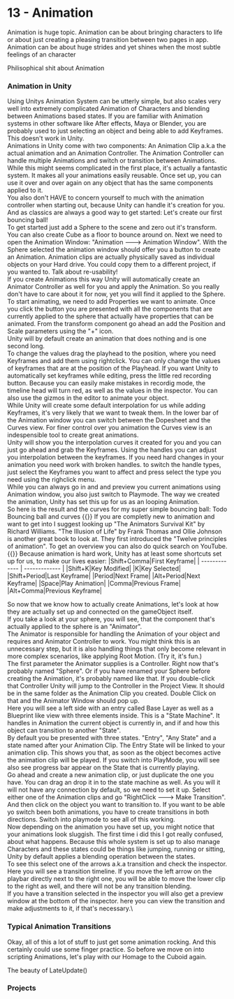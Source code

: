 # 13 - Animation
Animation is huge topic. Animation can be about bringing characters to life or about just creating a pleasing transition between two pages in app. Animation can be about huge strides and yet shines when the most subtle feelings of an character

Philisophical shit about Animation

### Animation in Unity
Using Unitys Animation System can be utterly simple, but also scales very well into extremely complicated Animation of Characters and blending between Animations based states. If you are familiar with Animation systems in other software like After effects, Maya or Blender, you are probably used to just selecting an object and being able to add Keyframes. This doesn't work in Unity.\
Animations in Unity come with two components: An Animation Clip a.k.a the actual animation and an Animation Controller. The Animation Controller can handle multiple Animations and switch or transition between Animations.\
While this might seems complicated in the first place, it's actually a fantastic system. It makes all your animations easily reusable. Once set up, you can use it over and over again on any object that has the same components applied to it.\
You also don't HAVE to concern yourself to much with the animation controller when starting out, because Unity can handle it's creation for you. And as classics are always a good way to get started: Let's create our first bouncing ball!\
To get started just add a Sphere to the scene and zero out it's transform. You can also create Cube as a floor to bounce around on. Next we need to open the Animation Window: "Animation ---> Animation Window". With the Sphere selected the animation window should offer you a button to create an Animation. Animation clips are actually physically saved as individual objects on your Hard drive. You could copy them to a different project, if you wanted to. Talk about re-usability!\
If you create Animations this way Unity will automatically create an Animator Controller as well for you and apply the Animation. So you really don't have to care about it for now, yet you will find it applied to the Sphere.\
To start animating, we need to add Properties we want to animate. Once you click the button you are presented with all the components that are currently applied to the sphere that actually have properties that can be animated. From the transform component go ahead an add the Position and Scale parameters using the "+" icon.\
Unity will by default create an animation that does nothing and is one second long.\
To change the values drag the playhead to the position, where you need Keyframes and add them using rightclick. You can only change the values of keyframes that are at the position of the Playhead. If you want Unity to automatically set keyframes while editing, press the little red recording button. Because you can easily make mistakes in recordig mode, the timeline head will turn red, as well as the values in the inspector. You can also use the gizmos in the editor to animate your object.\
While Unity will create some default interpolation for us while adding Keyframes, it's very likely that we want to tweak them. In the lower bar of the Animation window you can switch between the Dopesheet and the Curves view. For finer control over you animation the Curves view is an indespensible tool to create great animations.\
Unity will show you the interpolation curves it created for you and you can just go ahead and grab the Keyframes. Using the handles you can adjust you interpolation between the keyframes. If you need hard changes in your animation you need work with broken handles. to switch the handle types, just select the Keyframes you want to affect and press select the type you need using the righclick menu.\
While you can always go in and and preview you current animations using Animation window, you also just switch to Playmode. The way we created the animation, Unity has set this up for us as an looping Animation.\
So here is the result and the curves for my super simple bouncing ball:
Todo Bouncing ball and curves
{{<expand>}}
If you are completly new to animation and want to get into I suggest looking up "The Animators Survival Kit" by Richard Williams. "The Illusion of Life" by Frank Thomas and Ollie Johnson is another great book to look at. They first introduced the "Twelve principles of animation". To get an overview you can also do quick search on YouTube.
{{</expand>}}
Because animation is hard work, Unity has at least some shortcuts set up for us, to make our lives easier:
|Shift+Comma|First Keyframe|
| ------------- | ------------- |
|Shift+K|Key Modified|
|K|Key Selected|
|Shift+Period|Last Keyframe|
|Period|Next Frame|
|Alt+Period|Next Keyframe|
|Space|Play Animation|
|Comma|Previous Frame|
|Alt+Comma|Previous Keyframe|



So now that we know how to actually create Animations, let's look at how they are actually set up and connected on the gameObject itself.\
If you take a look at your sphere, you will see, that the component that's actually applied to the sphere is an "Animator". \
The Animator is responsible for handling the Animation of your object and requires and Animator Controller to work. You might think this is an unnecessary step, but it is also handling things that only become relevant in more complex scenarios, like applying Root Motion. (Try it, it's fun.)\
The first parameter the Animator supplies is a Controller. Right now that's probably named "Sphere". Or if you have renamed your Sphere before creating the Animation, it's probably named like that. If you double-click that Controller Unity will jump to the Controller in the Project View. It should be in the same folder as the Animation Clip you created. Double Click on that and the Animator Window should pop up.\
Here you will see a left side with an entry called Base Layer as well as a Blueprint like view with three elements inside. This is a "State Machine". It handles in Animation the current object is currently in, and if and how this object can transition to another "State". \
By default you be presented with three states. "Entry", "Any State" and a state named after your Animation Clip. The Entry State will be linked to your animation clip. This shows you that, as soon as the object becomes active the animation clip will be played. If you switch into PlayMode, you will see also see progress bar appear on the State that is currently playing.\
Go ahead and create a new animation clip, or just duplicate the one you have. You can drag an drop it in to the state machine as well. As you will it will not have any connection by default, so we need to set it up. Select either one of the Animation clips and go "RightClick ---> Make Transition". And then click on the object you want to transition to. If you want to be able yo switch been both animations, you have to create transitions in both directions. Switch into playmode to see all of this working.\
Now depending on the animation you have set up, you might notice that your animations look sluggish. The first time i did this I got really confused, about what happens. Because this whole system is set up to also manage Characters and these states could be things like jumping, running or sitting, Unity by default applies a blending operation between the states.\
To see this select one of the arrows a.k.a transition and check the inspector. Here you will see a transition timeline. If you move the left arrow on the playbar directly next to the right one, you will be able to move the lower clip to the right as well, and there will not be any transition blending.\
If you have a transition selected in the inspector you will also get a preview window at the bottom of the inspector. here you can view the transition and make adjustments to it, if that's necessary.\

### Typical Animation Transitions
Okay, all of this a lot of stuff to just get some animation rocking. And this certainly could use some finger practice. So before we move on into scripting Animations, let's play with our Homage to the Cuboid again.



The beauty of LateUpdate()

### Projects
